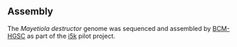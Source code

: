 Assembly
--------

The *Mayetiola destructor* genome was sequenced and assembled by
[BCM-HGSC](https://www.hgsc.bcm.edu/arthropods/hessian-fly-genome-project)
as part of the [i5k](https://www.hgsc.bcm.edu/arthropods/i5k) pilot
project.
